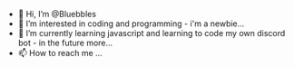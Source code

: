 - 👋 Hi, I’m @Bluebbles
- 👀 I’m interested in coding and programming - i'm a newbie...
- 🌱 I’m currently learning javascript and learning to code my own discord bot - in the future more...
- 📫 How to reach me ...

<!---
Bluebbles/Bluebbles is a ✨ special ✨ repository because its `README.md` (this file) appears on your GitHub profile.
You can click the Preview link to take a look at your changes.
--->
